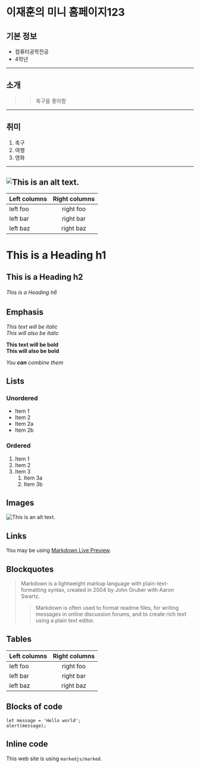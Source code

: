# 이재훈의 미니 홈페이지123

## 기본 정보
- 컴퓨터공학전공
- 4학년
---
## 소개
>> 축구를 좋아함
---
## 취미
1. 축구
2. 여행
3. 영화
---
![This is an alt text.](/image/sample.webp "This is a sample image.")
---

| Left columns  | Right columns |
| ------------- |:-------------:|
| left foo      | right foo     |
| left bar      | right bar     |
| left baz      | right baz     |



# This is a Heading h1
## This is a Heading h2
###### This is a Heading h6

## Emphasis

*This text will be italic*  
_This will also be italic_

**This text will be bold**  
__This will also be bold__

_You **can** combine them_

## Lists

### Unordered

* Item 1
* Item 2
* Item 2a
* Item 2b

### Ordered

1. Item 1
2. Item 2
3. Item 3
    1. Item 3a
    2. Item 3b

## Images

![This is an alt text.](/image/sample.webp "This is a sample image.")

## Links

You may be using [Markdown Live Preview](https://markdownlivepreview.com/).

## Blockquotes

> Markdown is a lightweight markup language with plain-text-formatting syntax, created in 2004 by John Gruber with Aaron Swartz.
>
>> Markdown is often used to format readme files, for writing messages in online discussion forums, and to create rich text using a plain text editor.

## Tables

| Left columns  | Right columns |
| ------------- |:-------------:|
| left foo      | right foo     |
| left bar      | right bar     |
| left baz      | right baz     |

## Blocks of code

```
let message = 'Hello world';
alert(message);
```

## Inline code

This web site is using `markedjs/marked`.

